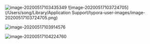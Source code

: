 ![image-20200517103435349](https://tva1.sinaimg.cn/large/007S8ZIlgy1geweqc37o4j319w0bcdmt.jpg)
![image-20200517103724705](/Users/song/Library/Application Support/typora-user-images/image-20200517103724705.png)

![image-20200517103914576](https://tva1.sinaimg.cn/large/007S8ZIlgy1geweqfc3ybj319w07gq6y.jpg)

![image-20200517104224760](https://tva1.sinaimg.cn/large/007S8ZIlgy1geweqi4t9jj319w09in45.jpg)

